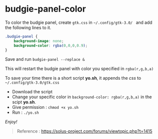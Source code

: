 # budgie-panel-color
To color the budgie panel, create `gtk.css` in `~/.config/gtk-3.0/ ` and add the following lines to it.
```css
.budgie-panel {
    background-image: none;
    background-color: rgba(0,0,0,0.9);
}
```
Save and run `budgie-panel --replace &`

This will restart the budgie panel with color you specified in `rgba(r,g,b,a)`

To save your time there is a short script __yo.sh__, it appends the *css* to `~/.config/gtk-3.0/gtk.css`
* Download the script
* Change your specific color in `background-color: rgba(r,g,b,a)` in the scipt __yo.sh__.
* Give permission : `chmod +x yo.sh`
* Run : `./yo.sh`

*Enjoy!*

> Reference : https://solus-project.com/forums/viewtopic.php?t=1415
